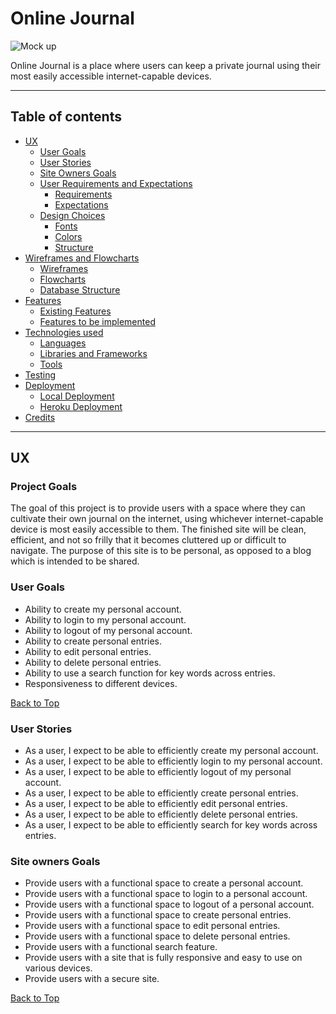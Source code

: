 # **Online Journal**

![Mock up](wireframes/mockup.file)

Online Journal is a place where users can keep a private journal using their
most easily accessible internet-capable devices.

--- 

<a></a>

## Table of contents 
* [UX](#ux)
    * [User Goals](#user-goals)
    * [User Stories](#user-stories)
    * [Site Owners Goals](#site-owners-goals)
    * [User Requirements and Expectations](#user-requirements-and-expectations)
        * [Requirements](#requirements)
        * [Expectations](#expectations)
    * [Design Choices](#design-choices)
        * [Fonts](#fonts)
        * [Colors](#colors)
        * [Structure](#structure)
* [Wireframes and Flowcharts](#wireframes-and-flowcharts)
    * [Wireframes](#wireframes)
    * [Flowcharts](#flowcharts)
    * [Database Structure](#database-structure)
* [Features](#features)
    * [Existing Features](#existing-features)
    * [Features to be implemented](#features-to-be-implemented)
* [Technologies used](#technologies-used)
    * [Languages](#languages)
    * [Libraries and Frameworks](#libraries-and-frameworks)
    * [Tools](#tools)
* [Testing](#testing)
* [Deployment](#deployment)
    * [Local Deployment](#local-deployment)
    * [Heroku Deployment](#heroku-deployment)
* [Credits](#credits)

---

<a name="ux"></a>

## **UX**

<a></a>

### **Project Goals**

The goal of this project is to provide users with a space where they can cultivate their own
journal on the internet, using whichever internet-capable device is most easily accessible to them.
The finished site will be clean, efficient, and not so frilly that it becomes cluttered up or
difficult to navigate. The purpose of this site is to be personal, as opposed to a blog which
is intended to be shared.

### **User Goals**

* Ability to create my personal account.
* Ability to login to my personal account.
* Ability to logout of my personal account.
* Ability to create personal entries.
* Ability to edit personal entries.
* Ability to delete personal entries.
* Ability to use a search function for key words across entries.
* Responsiveness to different devices.

[Back to Top](#table-of-contents)

<a></a>

### **User Stories**

* As a user, I expect to be able to efficiently create my personal account.
* As a user, I expect to be able to efficiently login to my personal account.
* As a user, I expect to be able to efficiently logout of my personal account.
* As a user, I expect to be able to efficiently create personal entries.
* As a user, I expect to be able to efficiently edit personal entries.
* As a user, I expect to be able to efficiently delete personal entries.
* As a user, I expect to be able to efficiently search for key words across entries.

<a></a>

### **Site owners Goals**

* Provide users with a functional space to create a personal account.
* Provide users with a functional space to login to a personal account.
* Provide users with a functional space to logout of a personal account.
* Provide users with a functional space to create personal entries.
* Provide users with a functional space to edit personal entries.
* Provide users with a functional space to delete personal entries.
* Provide users with a functional search feature.
* Provide users with a site that is fully responsive and easy to use on various devices.
* Provide users with a secure site.

[Back to Top](#table-of-contents)

<a></a>